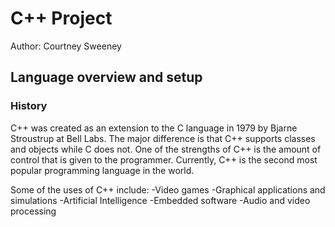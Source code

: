 # C++ Project
Author: Courtney Sweeney
## Language overview and setup

### History
C++ was created as an extension to the C language in 1979 by Bjarne Stroustrup at Bell Labs. The major difference is that C++ supports classes and objects while C does not. One of the strengths of C++ is the amount of control that is given to the programmer. Currently, C++ is the second most popular programming language in the world. 

Some of the uses of C++ include: 
  -Video games
  -Graphical applications and simulations
  -Artificial Intelligence 
  -Embedded software 
  -Audio and video processing 




